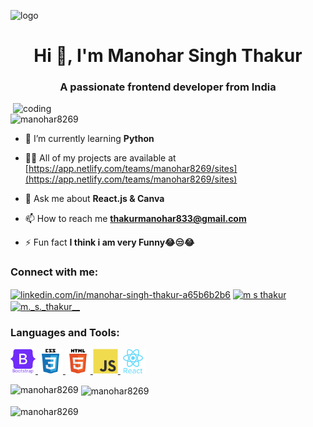 ![logo](https://github.com/Manohar8269/Manohar8269/blob/main/Manohar.png)
<h1 align="center">Hi 👋, I'm Manohar Singh Thakur</h1>
<h3 align="center">A passionate frontend developer from India</h3>

<img align="right" alt="coding" width="500" src="https://media0.giphy.com/media/v1.Y2lkPTc5MGI3NjExdDF1bm9uajMxZTIwYTJ1a2Zma3NlZmNlZWRhNTJhcG1qdWl0a3BrMCZlcD12MV9pbnRlcm5hbF9naWZfYnlfaWQmY3Q9Zw/1oF1KAEYvmXBMo6uTS/giphy.gif">

<p align="left"> <img src="https://komarev.com/ghpvc/?username=manohar8269&label=Profile%20views&color=0e75b6&style=flat" alt="manohar8269" /> </p>

- 🌱 I’m currently learning **Python**

- 👨‍💻 All of my projects are available at [https://app.netlify.com/teams/manohar8269/sites](https://app.netlify.com/teams/manohar8269/sites)

- 💬 Ask me about **React.js & Canva**

- 📫 How to reach me **thakurmanohar833@gmail.com**

- ⚡ Fun fact **I think i am very Funny😂😒😂**

<h3 align="left">Connect with me:</h3>
<p align="left">
<a href="https://linkedin.com/in/linkedin.com/in/manohar-singh-thakur-a65b6b2b6" target="blank"><img align="center" src="https://raw.githubusercontent.com/rahuldkjain/github-profile-readme-generator/master/src/images/icons/Social/linked-in-alt.svg" alt="linkedin.com/in/manohar-singh-thakur-a65b6b2b6" height="30" width="40" /></a>
<a href="https://fb.com/m s thakur" target="blank"><img align="center" src="https://raw.githubusercontent.com/rahuldkjain/github-profile-readme-generator/master/src/images/icons/Social/facebook.svg" alt="m s thakur" height="30" width="40" /></a>
<a href="https://instagram.com/m._s._thakur__" target="blank"><img align="center" src="https://raw.githubusercontent.com/rahuldkjain/github-profile-readme-generator/master/src/images/icons/Social/instagram.svg" alt="m._s._thakur__" height="30" width="40" /></a>
</p>

<h3 align="left">Languages and Tools:</h3>
<p align="left"> <a href="https://getbootstrap.com" target="_blank" rel="noreferrer"> <img src="https://raw.githubusercontent.com/devicons/devicon/master/icons/bootstrap/bootstrap-plain-wordmark.svg" alt="bootstrap" width="40" height="40"/> </a> <a href="https://www.w3schools.com/css/" target="_blank" rel="noreferrer"> <img src="https://raw.githubusercontent.com/devicons/devicon/master/icons/css3/css3-original-wordmark.svg" alt="css3" width="40" height="40"/> </a> <a href="https://www.w3.org/html/" target="_blank" rel="noreferrer"> <img src="https://raw.githubusercontent.com/devicons/devicon/master/icons/html5/html5-original-wordmark.svg" alt="html5" width="40" height="40"/> </a> <a href="https://developer.mozilla.org/en-US/docs/Web/JavaScript" target="_blank" rel="noreferrer"> <img src="https://raw.githubusercontent.com/devicons/devicon/master/icons/javascript/javascript-original.svg" alt="javascript" width="40" height="40"/> </a> <a href="https://reactjs.org/" target="_blank" rel="noreferrer"> <img src="https://raw.githubusercontent.com/devicons/devicon/master/icons/react/react-original-wordmark.svg" alt="react" width="40" height="40"/> </a> </p>

<p><img align="left" src="https://github-readme-stats.vercel.app/api/top-langs?username=manohar8269&show_icons=true&locale=en&layout=compact" alt="manohar8269" /></p>

<p>&nbsp;<img align="center" src="https://github-readme-stats.vercel.app/api?username=manohar8269&show_icons=true&locale=en" alt="manohar8269" /></p>

<p><img align="center" src="https://github-readme-streak-stats.herokuapp.com/?user=manohar8269&" alt="manohar8269" /></p>
